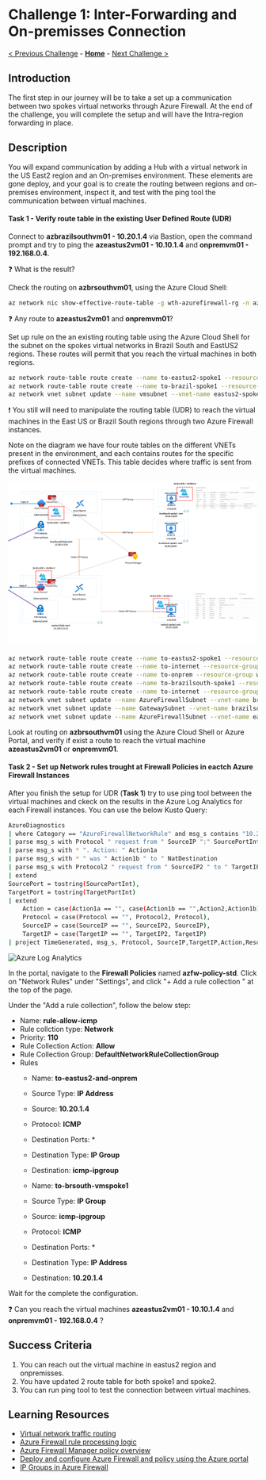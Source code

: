 # Challenge 1: Inter-Forwarding and On-premisses Connection

[< Previous Challenge](./00-prereqs.md) - **[Home](../README.md)** - [Next Challenge >](./02-acr.md)

## Introduction

The first step in our journey will be to take a set up a communication between two spokes virtual networks through Azure Firewall. At the end of the challenge, you will complete the setup and will have the Intra-region forwarding in place.


## Description

You will expand communication by adding a Hub with a virtual network in the US East2 region and an On-premises environment. These elements are gone deploy, and your goal is to create the routing between regions and on-premises environment, inspect it, and test with the ping tool the communication between virtual machines.

#### Task 1 - Verify route table in the existing User Defined Route (UDR)

Connect to **azbrazilsouthvm01 - 10.20.1.4** via Bastion, open the command prompt and try to ping the  **azeastus2vm01 - 10.10.1.4** and **onpremvm01 - 192.168.0.4**.

:question: What is the result?

Check the routing on **azbrsouthvm01**, using the Azure Cloud Shell:

```bash
az network nic show-effective-route-table -g wth-azurefirewall-rg -n azbrsouthvm01-nic --output table
```

:question: Any route to **azeastus2vm01** and **onpremvm01**?

Set up rule on the an existing routing table using the Azure Cloud Shell for the subnet on the spokes virtual networks in Brazil South and EastUS2 regions. These routes will permit that you reach the virtual machines in both regions.

```bash
az network route-table route create --name to-eastus2-spoke1 --resource-group wth-azurefirewall-rg --route-table-name brazilsouth-spokes-rt --address-prefix 10.10.1.0/24 --next-hop-type VirtualAppliance --next-hop-ip-address 10.200.3.4
az network route-table route create --name to-brazil-spoke1 --resource-group wth-azurefirewall-rg --route-table-name eastus2-spokes-rt --address-prefix 10.20.1.0/24 --next-hop-type VirtualAppliance --next-hop-ip-address 10.100.3.4
az network vnet subnet update --name vmsubnet --vnet-name eastus2-spoke1-vnet --resource-group wth-azurefirewall-rg --route-table eastus2-spokes-rt
```

:exclamation: You still will need to manipulate the routing table (UDR) to reach the virtual machines in the East US or Brazil South regions through two Azure Firewall instances.

Note on the diagram we have four route tables on the different VNETs present in the environment, and each contains routes for the specific prefixes of connected VNETs. This table decides where traffic is sent from the virtual machines.
 
![Inter-region Route Set Up](images/Inter-region-Forwarding1.png)

```bash
az network route-table route create --name to-eastus2-spoke1 --resource-group wth-azurefirewall-rg --route-table-name brazilsouth-intercnn-rt --address-prefix 10.10.1.0/24 --next-hop-type VirtualAppliance --next-hop-ip-address 10.100.3.4
az network route-table route create --name to-internet --resource-group wth-azurefirewall-rg --route-table-name brazilsouth-intercnn-rt --address-prefix 0.0.0.0/0 --next-hop-type Internet
az network route-table route create --name to-onprem --resource-group wth-azurefirewall-rg --route-table-name brazilsouth-intercnn-rt --address-prefix 192.168.0.0/24 --next-hop-type VirtualNetworkGateway
az network route-table route create --name to-brazilsouth-spoke1 --resource-group wth-azurefirewall-rg --route-table-name eastus2-intercnn-rt --address-prefix 10.20.1.0/24 --next-hop-type VirtualAppliance --next-hop-ip-address 10.200.3.4
az network route-table route create --name to-internet --resource-group wth-azurefirewall-rg --route-table-name eastus2-intercnn-rt --address-prefix 0.0.0.0/0 --next-hop-type Internet
az network vnet subnet update --name AzureFirewallSubnet --vnet-name brazilsouth-hub-vnet  --resource-group wth-azurefirewall-rg --route-table brazilsouth-intercnn-rt
az network vnet subnet update --name GatewaySubnet --vnet-name brazilsouth-hub-vnet  --resource-group wth-azurefirewall-rg --route-table brazilsouth-gwsubnet-rt
az network vnet subnet update --name AzureFirewallSubnet --vnet-name eastus2-hub-vnet  --resource-group wth-azurefirewall-rg --route-table eastus2-intercnn-rt
```

Look at routing on **azbrsouthvm01** using the Azure Cloud Shell or Azure Portal, and verify if exist a route to reach the virtual machine **azeastus2vm01** or **onpremvm01**.

#### Task 2 - Set up Network rules trought at Firewall Policies in eactch Azure Firewall Instances

After you finish the setup for UDR (**Task 1**) try to use ping tool between the virtual machines and ckeck on the results in the Azure Log Analytics for each Firewall instances. You can use the below Kusto Query:

```bash
AzureDiagnostics
| where Category == "AzureFirewallNetworkRule" and msg_s contains "10.20.1.4" and msg_s contains "ICMP"
| parse msg_s with Protocol " request from " SourceIP ":" SourcePortInt:int " to " TargetIP ":" TargetPortInt:int *
| parse msg_s with * ". Action: " Action1a
| parse msg_s with * " was " Action1b " to " NatDestination
| parse msg_s with Protocol2 " request from " SourceIP2 " to " TargetIP2 ". Action: " Action2
| extend
SourcePort = tostring(SourcePortInt),
TargetPort = tostring(TargetPortInt)
| extend 
    Action = case(Action1a == "", case(Action1b == "",Action2,Action1b), Action1a),
    Protocol = case(Protocol == "", Protocol2, Protocol),
    SourceIP = case(SourceIP == "", SourceIP2, SourceIP),
    TargetIP = case(TargetIP == "", TargetIP2, TargetIP)
| project TimeGenerated, msg_s, Protocol, SourceIP,TargetIP,Action,Resource
```

![Azure Log Analytics](images/firewall-workspace-inter1.PNG)

In the portal, navigate to the **Firewall Policies** named **azfw-policy-std**. Click on "Network Rules" under "Settings", and click "+ Add a rule collection " at the top of the page. 

Under the "Add a rule collection", follow the below step:

- Name: **rule-allow-icmp**
- Rule collction type: **Network**
- Priority: **110**
- Rule Collection Action: **Allow**
- Rule Collection Group: **DefaultNetworkRuleCollectionGroup**
- Rules
    - Name: **to-eastus2-and-onprem**
    - Source Type: **IP Address**
    - Source: **10.20.1.4**
    - Protocol: **ICMP**
    - Destination Ports: *
    - Destination Type: **IP Group**
    - Destination: **icmp-ipgroup**

    - Name: **to-brsouth-vmspoke1**
    - Source Type: **IP Group**
    - Source: **icmp-ipgroup**
    - Protocol: **ICMP**
    - Destination Ports: *
    - Destination Type: **IP Address**
    - Destination: **10.20.1.4**

Wait for the complete the configuration. 

:question: Can you reach the virtual machines **azeastus2vm01 - 10.10.1.4** and **onpremvm01 - 192.168.0.4** ?
## Success Criteria

1. You can reach out the virtual machine in eastus2 region and onpremisses.
2. You have updated 2 route table for both spoke1 and spoke2.
3. You can run ping tool to test the connection between virtual machines.

## Learning Resources

- [Virtual network traffic routing ](https://docs.microsoft.com/en-us/azure/virtual-network/virtual-networks-udr-overview)</br>
- [Azure Firewall rule processing logic ](https://docs.microsoft.com/en-us/azure/firewall-manager/rule-processing)</br>
- [Azure Firewall Manager policy overview ](https://docs.microsoft.com/en-us/azure/firewall-manager/policy-overview)</br>
- [Deploy and configure Azure Firewall and policy using the Azure portal ](https://docs.microsoft.com/en-us/azure/firewall/tutorial-firewall-deploy-portal-policy)</br>
- [IP Groups in Azure Firewall ](https://docs.microsoft.com/bs-latn-ba/azure/firewall/ip-groups)
